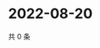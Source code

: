 # 2022-08-20

共 0 条

<!-- BEGIN WEIBO -->
<!-- 最后更新时间 Sat Aug 20 2022 16:20:19 GMT+0800 (China Standard Time) -->

<!-- END WEIBO -->
